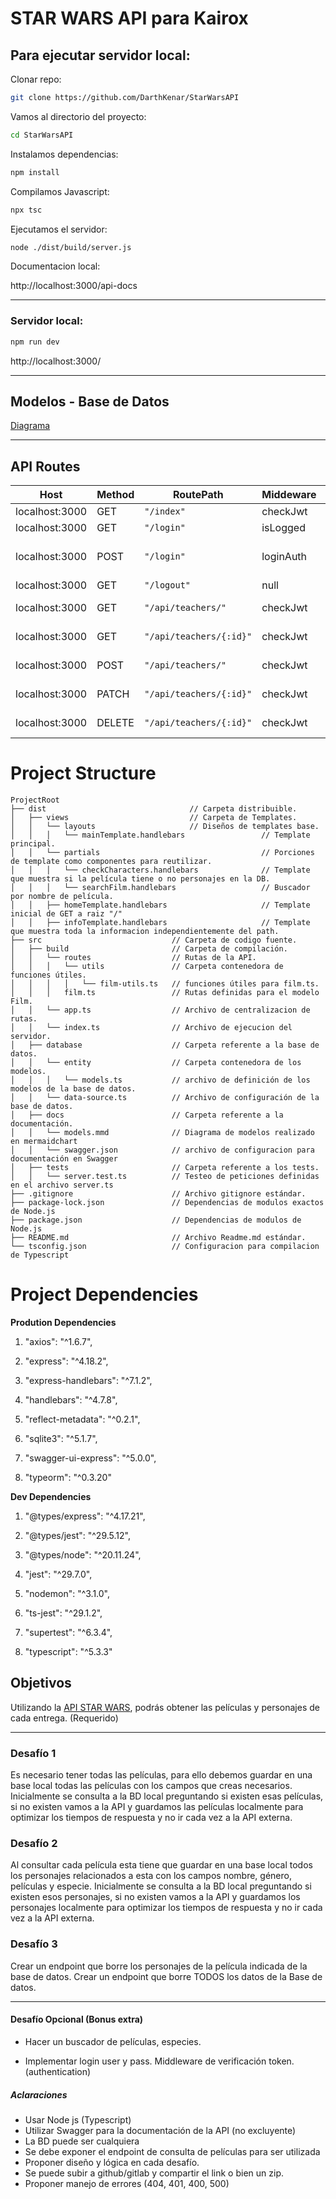 # STAR WARS API para Kairox

## Para ejecutar servidor local:

Clonar repo:

```Bash
git clone https://github.com/DarthKenar/StarWarsAPI
```

Vamos al directorio del proyecto:

```Bash
cd StarWarsAPI
```

Instalamos dependencias:

```Bash
npm install
```

Compilamos Javascript:

```Bash
npx tsc
```

Ejecutamos el servidor:

```Bash
node ./dist/build/server.js
```

Documentacion local:

http://localhost:3000/api-docs

---

### Servidor local:

```Bash
npm run dev
```

http://localhost:3000/

---

## Modelos - Base de Datos

[Diagrama](./src/doc/models.mmd)

---

## API Routes

| Host | Method | RoutePath | Middeware | Action |
|--|--|--|--|--|
| localhost:3000 | GET  |`"/index"`  | checkJwt | Index View  |
| localhost:3000 | GET  |`"/login"`  | isLogged | Login View |
| localhost:3000 | POST  |`"/login"`  | loginAuth  | redirected to IndexPage  |
| localhost:3000 | GET  |`"/logout"`  | null | null |
| localhost:3000 | GET  |`"/api/teachers/"`  | checkJwt | Get AllTeachers |
| localhost:3000 | GET  |`"/api/teachers/{:id}"`  | checkJwt | Get OneTeacher 
| localhost:3000 | POST  |`"/api/teachers/"`  | checkJwt | Create Teacher 
| localhost:3000 | PATCH  |`"/api/teachers/{:id}"`  | checkJwt | Update Teacher 
| localhost:3000 | DELETE  |`"/api/teachers/{:id}"`  | checkJwt | Destroy Teacher 

# Project Structure

```
ProjectRoot
├── dist              				    // Carpeta distribuible.
│   ├── views       				    // Carpeta de Templates.
│   │   └── layouts  				    // Diseños de templates base.
│   │   │   └── mainTemplate.handlebars   				// Template principal.
│   │   └── partials  				                    // Porciones de template como componentes para reutilizar.
│   │   │   └── checkCharacters.handlebars  			// Template que muestra si la película tiene o no personajes en la DB.
│   │   │   └── searchFilm.handlebars  				    // Buscador por nombre de película.
│   │   ├── homeTemplate.handlebars       				// Template inicial de GET a raiz "/"
│   │   ├── infoTemplate.handlebars       				// Template que muestra toda la informacion independientemente del path.
├── src              				// Carpeta de codigo fuente.
│   ├── build       				// Carpeta de compilación.
│   │   └── routes  	 			// Rutas de la API.
│   │   │   └── utils	            // Carpeta contenedora de funciones útiles.
│   │   │   │   └── film-utils.ts	// funciones útiles para film.ts.
│   │   │   film.ts     	        // Rutas definidas para el modelo Film.
│   │   └── app.ts  				// Archivo de centralizacion de rutas.
│   │   └── index.ts  				// Archivo de ejecucion del servidor.
│   ├── database  				    // Carpeta referente a la base de datos.
│   │   └── entity  	 			// Carpeta contenedora de los modelos.
│   │   │   └── models.ts	        // archivo de definición de los modelos de la base de datos.
│   │   └── data-source.ts  		// Archivo de configuración de la base de datos.
│   ├── docs  				        // Carpeta referente a la documentación.
│   │   └── models.mmd     		    // Diagrama de modelos realizado en mermaidchart
│   │   └── swagger.json     		// archivo de configuracion para documentación en Swagger
│   ├── tests  				        // Carpeta referente a los tests.
│   │   └── server.test.ts     		// Testeo de peticiones definidas en el archivo server.ts
├── .gitignore       				// Archivo gitignore estándar.
├── package-lock.json     		    // Dependencias de modulos exactos de Node.js
├── package.json     				// Dependencias de modulos de Node.js
├── README.md                       // Archivo Readme.md estándar.
└── tsconfig.json    				// Configuracion para compilacion de Typescript
```

# Project Dependencies 

**Prodution Dependencies** 

1. "axios": "^1.6.7",

2. "express": "^4.18.2",

3. "express-handlebars": "^7.1.2",

4. "handlebars": "^4.7.8",

5. "reflect-metadata": "^0.2.1",

6. "sqlite3": "^5.1.7",

7. "swagger-ui-express": "^5.0.0",

8. "typeorm": "^0.3.20"

**Dev Dependencies** 

1. "@types/express": "^4.17.21",

2. "@types/jest": "^29.5.12",

3. "@types/node": "^20.11.24",

4. "jest": "^29.7.0",

5. "nodemon": "^3.1.0",

6. "ts-jest": "^29.1.2",

7. "supertest": "^6.3.4",

8. "typescript": "^5.3.3"

## Objetivos

Utilizando la [API STAR WARS](https://swapi.dev/documentation), podrás obtener las películas y personajes de cada entrega.
(Requerido)

---

### Desafío 1

Es necesario tener todas las películas, para ello debemos guardar en una base local todas las películas con los campos que creas necesarios. Inicialmente se consulta a la BD local preguntando si existen esas películas, si no existen vamos a la API y guardamos las películas localmente para optimizar los tiempos de respuesta y no ir cada vez a la API externa.

### Desafío 2

Al consultar cada película esta tiene que guardar en una base local todos los personajes relacionados a esta con los campos nombre, género, películas y especie. Inicialmente se consulta a la BD local preguntando si existen esos personajes, si no existen vamos a la API y guardamos los personajes localmente para optimizar los tiempos de respuesta y no ir cada vez a la API externa.

### Desafío 3

Crear un endpoint que borre los personajes de la película indicada de la base de datos. Crear un endpoint que borre TODOS los datos de la Base de datos.

---

#### Desafío Opcional (Bonus extra)

- Hacer un buscador de películas, especies.

- Implementar login user y pass. Middleware de verificación token. (authentication)

##### Aclaraciones

- Usar Node js (Typescript)
- Utilizar Swagger para la documentación de la API (no excluyente)
- La BD puede ser cualquiera
- Se debe exponer el endpoint de consulta de películas para ser utilizada
- Proponer diseño y lógica en cada desafío.
- Se puede subir a github/gitlab y compartir el link o bien un zip.
- Proponer manejo de errores (404, 401, 400, 500)
